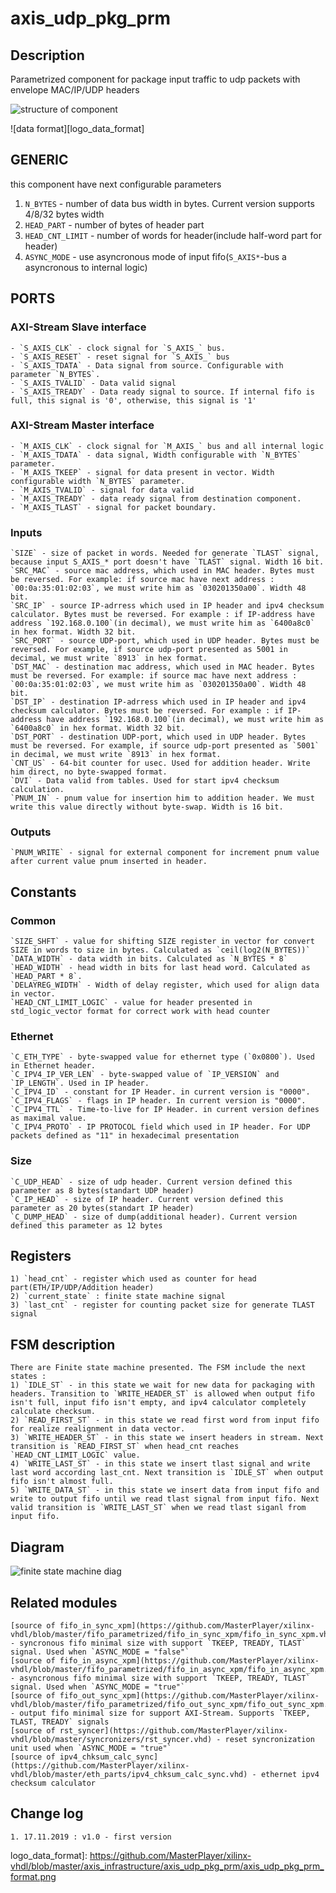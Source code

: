 # axis_udp_pkg_prm

## Description

Parametrized component for package input traffic to udp packets with envelope MAC/IP/UDP headers


![structure of component][logo_struct]


![data format][logo_data_format]


## GENERIC
this component have next configurable parameters
1) `N_BYTES` - number of data bus width in bytes. Current version supports 4/8/32 bytes width
2) `HEAD_PART` - number of bytes of header part
3) `HEAD_CNT_LIMIT` - number of words for header(include half-word part for header)
4) `ASYNC_MODE` - use asyncronous mode of input fifo(`S_AXIS*`-bus a asyncronous to internal logic)

## PORTS

### AXI-Stream Slave interface

    - `S_AXIS_CLK` - clock signal for `S_AXIS_` bus. 
    - `S_AXIS_RESET` - reset signal for `S_AXIS_` bus
    - `S_AXIS_TDATA` - Data signal from source. Configurable with parameter `N_BYTES`. 
    - `S_AXIS_TVALID` - Data valid signal 
    - `S_AXIS_TREADY` - Data ready signal to source. If internal fifo is full, this signal is '0', otherwise, this signal is '1'

### AXI-Stream Master interface

    - `M_AXIS_CLK` - clock signal for `M_AXIS_` bus and all internal logic
    - `M_AXIS_TDATA` - data signal, Width configurable with `N_BYTES` parameter.
    - `M_AXIS_TKEEP` - signal for data present in vector. Width configurable width `N_BYTES` parameter.
    - `M_AXIS_TVALID` - signal for data valid
    - `M_AXIS_TREADY` - data ready signal from destination component. 
    - `M_AXIS_TLAST` - signal for packet boundary.
    
### Inputs 
    `SIZE` - size of packet in words. Needed for generate `TLAST` signal, because input S_AXIS_* port doesn't have `TLAST` signal. Width 16 bit.
    `SRC_MAC` - source mac address, which used in MAC header. Bytes must be reversed. For example: if source mac have next address : `00:0a:35:01:02:03`, we must write him as `030201350a00`. Width 48 bit.
    `SRC_IP` - source IP-adrress which used in IP header and ipv4 checksum calculator. Bytes must be reversed. For example : if IP-address have address `192.168.0.100`(in decimal), we must write him as `6400a8c0` in hex format. Width 32 bit.
    `SRC_PORT` - source UDP-port, which used in UDP header. Bytes must be reversed. For example, if source udp-port presented as 5001 in decimal, we must write `8913` in hex format.
    `DST_MAC` - destination mac address, which used in MAC header. Bytes must be reversed. For example: if source mac have next address : `00:0a:35:01:02:03`, we must write him as `030201350a00`. Width 48 bit.
    `DST_IP` - destination IP-adrress which used in IP header and ipv4 checksum calculator. Bytes must be reversed. For example : if IP-address have address `192.168.0.100`(in decimal), we must write him as `6400a8c0` in hex format. Width 32 bit.
    `DST_PORT` - destination UDP-port, which used in UDP header. Bytes must be reversed. For example, if source udp-port presented as `5001` in decimal, we must write `8913` in hex format.
    `CNT_US` - 64-bit counter for usec. Used for addition header. Write him direct, no byte-swapped format.
    `DVI` - Data valid from tables. Used for start ipv4 checksum calculation.
    `PNUM_IN` - pnum value for insertion him to addition header. We must write this value directly without byte-swap. Width is 16 bit.

### Outputs
    `PNUM_WRITE` - signal for external component for increment pnum value after current value pnum inserted in header. 

## Constants

### Common 
    `SIZE_SHFT` - value for shifting SIZE register in vector for convert SIZE in words to size in bytes. Calculated as `ceil(log2(N_BYTES))`
    `DATA_WIDTH` - data width in bits. Calculated as `N_BYTES * 8`
    `HEAD_WIDTH` - head width in bits for last head word. Calculated as `HEAD_PART * 8`.
    `DELAYREG_WIDTH` - Width of delay register, which used for align data in vector. 
    `HEAD_CNT_LIMIT_LOGIC` - value for header presented in std_logic_vector format for correct work with head counter

### Ethernet
    `C_ETH_TYPE` - byte-swapped value for ethernet type (`0x0800`). Used in Ethernet header.
    `C_IPV4_IP_VER_LEN` - byte-swapped value of `IP_VERSION` and `IP_LENGTH`. Used in IP header.
    `C_IPV4_ID` - constant for IP Header. in current version is "0000".
    `C_IPV4_FLAGS` - flags in IP header. In current version is "0000".
    `C_IPV4_TTL` - Time-to-live for IP Header. in current version defines as maximal value.
    `C_IPV4_PROTO` - IP PROTOCOL field which used in IP header. For UDP packets defined as "11" in hexadecimal presentation

### Size 
    `C_UDP_HEAD` - size of udp header. Current version defined this parameter as 8 bytes(standart UDP header)
    `C_IP_HEAD` - size of IP header. Current version defined this parameter as 20 bytes(standart IP header)
    `C_DUMP_HEAD` - size of dump(additional header). Current version defined this parameter as 12 bytes 

## Registers 
    1) `head_cnt` - register which used as counter for head part(ETH/IP/UDP/Addition header)
    2) `current_state` : finite state machine signal
    3) `last_cnt` - register for counting packet size for generate TLAST signal

## FSM description
    There are Finite state machine presented. The FSM include the next states :
    1) `IDLE_ST` - in this state we wait for new data for packaging with headers. Transition to `WRITE_HEADER_ST` is allowed when output fifo isn't full, input fifo isn't empty, and ipv4 calculator completely calculate checksum.
    2) `READ_FIRST_ST` - in this state we read first word from input fifo for realize realignment in data vector.
    3) `WRITE_HEADER_ST` - in this state we insert headers in stream. Next transition is `READ_FIRST_ST` when head_cnt reaches `HEAD_CNT_LIMIT_LOGIC` value.
    4) `WRITE_LAST_ST` - in this state we insert tlast signal and write last word according last_cnt. Next transition is `IDLE_ST` when output fifo isn't almost full.
    5) `WRITE_DATA_ST` - in this state we insert data from input fifo and write to output fifo until we read tlast signal from input fifo. Next valid transition is `WRITE_LAST_ST` when we read tlast siganl from input fifo.

## Diagram 
![finite state machine diag][logo_fsm]

## Related modules 
    [source of fifo_in_sync_xpm](https://github.com/MasterPlayer/xilinx-vhdl/blob/master/fifo_parametrized/fifo_in_sync_xpm/fifo_in_sync_xpm.vhd) - syncronous fifo minimal size with support `TKEEP, TREADY, TLAST` signal. Used when `ASYNC_MODE = "false"`
    [source of fifo_in_async_xpm](https://github.com/MasterPlayer/xilinx-vhdl/blob/master/fifo_parametrized/fifo_in_async_xpm/fifo_in_async_xpm.vhd) - asyncronous fifo minimal size with support `TKEEP, TREADY, TLAST` signal. Used when `ASYNC_MODE = "true"`
    [source of fifo_out_sync_xpm](https://github.com/MasterPlayer/xilinx-vhdl/blob/master/fifo_parametrized/fifo_out_sync_xpm/fifo_out_sync_xpm.vhd) - output fifo minimal size for support AXI-Stream. Supports `TKEEP, TLAST, TREADY` signals 
    [source of rst_syncer](https://github.com/MasterPlayer/xilinx-vhdl/blob/master/syncronizers/rst_syncer.vhd) - reset syncronization unit used when `ASYNC_MODE = "true"`
    [source of ipv4_chksum_calc_sync](https://github.com/MasterPlayer/xilinx-vhdl/blob/master/eth_parts/ipv4_chksum_calc_sync.vhd) - ethernet ipv4 checksum calculator

## Change log
    1. 17.11.2019 : v1.0 - first version


[logo_fsm]: https://github.com/MasterPlayer/xilinx-vhdl/blob/master/axis_infrastructure/axis_udp_pkg_prm/axis_udp_pkg_prm_fsm.png
[logo_struct]: https://github.com/MasterPlayer/xilinx-vhdl/blob/master/axis_infrastructure/axis_udp_pkg_prm/axis_udp_pkg_prm_struct.png
logo_data_format]: https://github.com/MasterPlayer/xilinx-vhdl/blob/master/axis_infrastructure/axis_udp_pkg_prm/axis_udp_pkg_prm_format.png